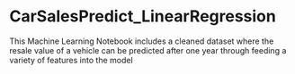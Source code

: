 # CarSalesPredict_LinearRegression

This Machine Learning Notebook includes a cleaned dataset where the resale value of a vehicle can be predicted after one year through feeding a variety of features into the model 
